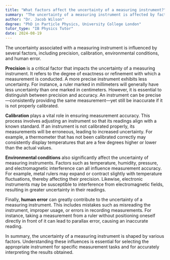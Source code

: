 ```yaml
---
title: "What factors affect the uncertainty of a measuring instrument?"
summary: "The uncertainty of a measuring instrument is affected by factors such as precision, calibration, environmental conditions, and human error."
author: "Dr. Jacob Wilson"
degree: "PhD in Particle Physics, University College London"
tutor_type: "IB Physics Tutor"
date: 2024-08-19
---
```


The uncertainty associated with a measuring instrument is influenced by several factors, including precision, calibration, environmental conditions, and human error.

**Precision** is a critical factor that impacts the uncertainty of a measuring instrument. It refers to the degree of exactness or refinement with which a measurement is conducted. A more precise instrument exhibits less uncertainty. For instance, a ruler marked in millimeters will generally have less uncertainty than one marked in centimeters. However, it is essential to distinguish between precision and accuracy. An instrument can be precise—consistently providing the same measurement—yet still be inaccurate if it is not properly calibrated.

**Calibration** plays a vital role in ensuring measurement accuracy. This process involves adjusting an instrument so that its readings align with a known standard. If an instrument is not calibrated properly, its measurements will be erroneous, leading to increased uncertainty. For example, a thermometer that has not been calibrated correctly may consistently display temperatures that are a few degrees higher or lower than the actual values.

**Environmental conditions** also significantly affect the uncertainty of measuring instruments. Factors such as temperature, humidity, pressure, and electromagnetic interference can all influence measurement accuracy. For example, metal rulers may expand or contract slightly with temperature fluctuations, thereby affecting their precision. Likewise, electronic instruments may be susceptible to interference from electromagnetic fields, resulting in greater uncertainty in their readings.

Finally, **human error** can greatly contribute to the uncertainty of a measuring instrument. This includes mistakes such as misreading the instrument, improper usage, or errors in recording measurements. For instance, taking a measurement from a ruler without positioning oneself directly in front of it can lead to parallax error, causing an inaccurate reading.

In summary, the uncertainty of a measuring instrument is shaped by various factors. Understanding these influences is essential for selecting the appropriate instrument for specific measurement tasks and for accurately interpreting the results obtained.
    